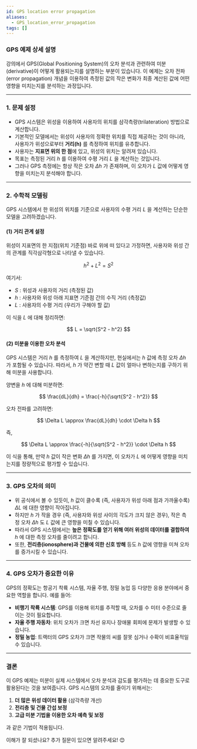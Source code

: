 ```yaml
---
id: GPS location error propagation
aliases:
  - GPS_location_error_propagation
tags: []
---
```


### **GPS 예제 상세 설명**

강의에서 GPS(Global Positioning System)의 오차 분석과 관련하여 미분(derivative)이 어떻게 활용되는지를 설명하는 부분이 있습니다. 이 예제는 오차 전파(error propagation) 개념을 이용하여 측정된 값의 작은 변화가 최종 계산된 값에 어떤 영향을 미치는지를 분석하는 과정입니다.

---

### **1. 문제 설정**
- GPS 시스템은 위성을 이용하여 사용자의 위치를 삼각측량(trilateration) 방법으로 계산합니다.
- 기본적인 모델에서는 위성이 사용자의 정확한 위치를 직접 제공하는 것이 아니라, 사용자가 위성으로부터 **거리(h)** 를 측정하여 위치를 유추합니다.
- 사용자는 **지표면 위의 한 점**에 있고, 위성의 위치는 알려져 있습니다.
- 목표는 측정된 거리 $h$ 를 이용하여 수평 거리 $L$ 을 계산하는 것입니다.
- 그러나 GPS 측정에는 항상 작은 오차 $\Delta h$ 가 존재하며, 이 오차가 $L$ 값에 어떻게 영향을 미치는지 분석해야 합니다.

---

### **2. 수학적 모델링**
GPS 시스템에서 한 위성의 위치를 기준으로 사용자의 수평 거리 $L$ 을 계산하는 단순한 모델을 고려하겠습니다.

#### **(1) 거리 관계 설정**
위성이 지표면의 한 지점(위치 기준점) 바로 위에 떠 있다고 가정하면, 사용자와 위성 간의 관계를 직각삼각형으로 나타낼 수 있습니다.

$$
h^2 + L^2 = S^2
$$

여기서:
- $S$ : 위성과 사용자의 거리 (측정된 값)
- $h$ : 사용자와 위성 아래 지표면 기준점 간의 수직 거리 (측정값)
- $L$ : 사용자의 수평 거리 (우리가 구해야 할 값)

이 식을 $L$ 에 대해 정리하면:

$$
L = \sqrt{S^2 - h^2}
$$

#### **(2) 미분을 이용한 오차 분석**
GPS 시스템은 거리 $h$ 를 측정하여 $L$ 을 계산하지만, 현실에서는 $h$ 값에 측정 오차 $\Delta h$ 가 포함될 수 있습니다. 따라서, $h$ 가 약간 변할 때 $L$ 값이 얼마나 변하는지를 구하기 위해 미분을 사용합니다.

양변을 $h$ 에 대해 미분하면:

$$
\frac{dL}{dh} = \frac{-h}{\sqrt{S^2 - h^2}}
$$

오차 전파를 고려하면:

$$
\Delta L \approx \frac{dL}{dh} \cdot \Delta h
$$

즉,

$$
\Delta L \approx \frac{-h}{\sqrt{S^2 - h^2}} \cdot \Delta h
$$

이 식을 통해, 만약 $h$ 값이 작은 변화 $\Delta h$ 를 가지면, 이 오차가 $L$ 에 어떻게 영향을 미치는지를 정량적으로 평가할 수 있습니다.

---

### **3. GPS 오차의 의미**
- 위 공식에서 볼 수 있듯이, $h$ 값이 클수록 (즉, 사용자가 위성 아래 점과 가까울수록) $\Delta L$ 에 대한 영향이 작아집니다.
- 하지만 $h$ 가 작을 경우 (즉, 사용자와 위성 사이의 각도가 크지 않은 경우), 작은 측정 오차 $\Delta h$ 도 $L$ 값에 큰 영향을 미칠 수 있습니다.
- 따라서 GPS 시스템에서는 **높은 정확도를 얻기 위해 여러 위성의 데이터를 결합하여** $h$ 에 대한 측정 오차를 줄이려고 합니다.
- 또한, **전리층(ionosphere)과 건물에 의한 신호 방해** 등도 $h$ 값에 영향을 미쳐 오차를 증가시킬 수 있습니다.

---

### **4. GPS 오차가 중요한 이유**
GPS의 정확도는 항공기 착륙 시스템, 자율 주행, 정밀 농업 등 다양한 응용 분야에서 중요한 역할을 합니다. 예를 들어:
- **비행기 착륙 시스템**: GPS를 이용해 위치를 추적할 때, 오차를 수 미터 수준으로 줄이는 것이 필요합니다.
- **자율 주행 자동차**: 위치 오차가 크면 차선 유지나 장애물 회피에 문제가 발생할 수 있습니다.
- **정밀 농업**: 트랙터의 GPS 오차가 크면 작물의 씨를 잘못 심거나 수확이 비효율적일 수 있습니다.

---

### **결론**
이 GPS 예제는 미분이 실제 시스템에서 오차 분석과 감도를 평가하는 데 중요한 도구로 활용된다는 것을 보여줍니다. GPS 시스템의 오차를 줄이기 위해서는:
1. **더 많은 위성 데이터 활용** (삼각측량 개선)
2. **전리층 및 건물 간섭 보정**
3. **고급 미분 기법을 이용한 오차 예측 및 보정**

과 같은 기법이 적용됩니다.

이해가 잘 되셨나요? 추가 질문이 있으면 알려주세요! 😊
